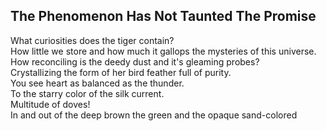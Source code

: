 The Phenomenon Has Not Taunted The Promise
------------------------------------------
What curiosities does the tiger contain?  
How little we store and how much it gallops the mysteries of this universe.  
How reconciling is the deedy dust and it's gleaming probes?  
Crystallizing the form of her bird feather full of purity.  
You see heart as balanced as the thunder.  
To the starry color of the silk current.  
Multitude of doves!  
In and out of the deep brown the green and the opaque sand-colored  
